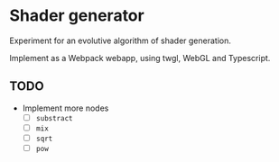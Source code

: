 # Shader generator

Experiment for an evolutive algorithm of shader generation.

Implement as a Webpack webapp, using twgl, WebGL and Typescript.

## TODO


- Implement more nodes
  - [ ] `substract`
  - [ ] `mix`
  - [ ] `sqrt`
  - [ ] `pow`
